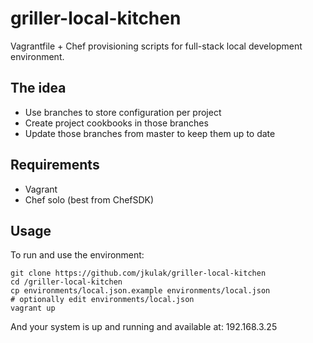 # griller-local-kitchen

Vagrantfile + Chef provisioning scripts for full-stack local development environment.

## The idea

* Use branches to store configuration per project
* Create project cookbooks in those branches
* Update those branches from master to keep them up to date

## Requirements

* Vagrant
* Chef solo (best from ChefSDK)

## Usage

To run and use the environment:

```shell
git clone https://github.com/jkulak/griller-local-kitchen
cd /griller-local-kitchen
cp environments/local.json.example environments/local.json
# optionally edit environments/local.json
vagrant up
```

And your system is up and running and available at: 192.168.3.25
